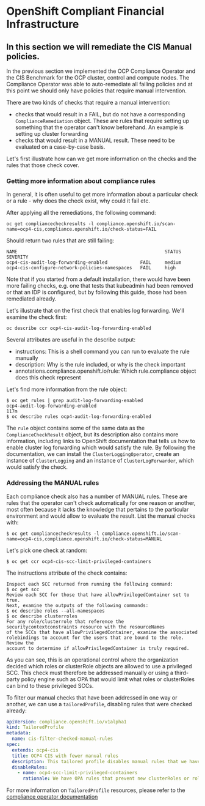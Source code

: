 # OpenShift Compliant Financial Infrastructure

## In this section we will remediate the CIS Manual policies.

In the previous section we implemented the OCP Compliance Operator and
the CIS Benchmark for the OCP cluster, control and compute nodes. The
Compliance Operator was able to auto-remediate all failing policies and
at this point we should only have policies that require manual intervention.

There are two kinds of checks that require a manual intervention:
 - checks that would result in a FAIL, but do not have a corresponding `ComplianceRemediation`
   object. These are rules that require setting up something that the operator can't know
   beforehand. An example is setting up cluster forwarding
 - checks that would result in a MANUAL result. These need to be evaluated
   on a case-by-case basis.

Let's first illustrate how can we get more information on the checks and the rules
that those check cover.

### Getting more information about compliance rules

In general, it is often useful to get more information about a particular check
or a rule - why does the check exist, why could it fail etc.

After applying all the remediations, the following command:
```shell
oc get compliancecheckresults -l compliance.openshift.io/scan-name=ocp4-cis,compliance.openshift.io/check-status=FAIL
```

Should return two rules that are still failing:
```shell
NAME                                                      STATUS   SEVERITY
ocp4-cis-audit-log-forwarding-enabled            FAIL     medium
ocp4-cis-configure-network-policies-namespaces   FAIL     high
```

Note that if you started from a default installation, there would have been
more failing checks, e.g. one that tests that kubeadmin had been removed
or that an IDP is configured, but by following this guide, those had been
remediated already.

Let's illustrate that on the first check that enables log forwarding.
We'll examine the check first:
```shell
oc describe ccr ocp4-cis-audit-log-forwarding-enabled
```

Several attributes are useful in the describe output:
 - instructions: This is a shell command you can run to evaluate the rule manually
 - description: Why is the rule included, or why is the check important
 - annotations.compliance.openshift.io/rule: Which rule.compliance object does this check represent

Let's find more information from the rule object:
```shell
$ oc get rules | grep audit-log-forwarding-enabled
ocp4-audit-log-forwarding-enabled                                                            117m
$ oc describe rules ocp4-audit-log-forwarding-enabled
```

The `rule` object contains some of the same data as the `ComplianceCheckResult`
object, but its description also contains more information, including links
to OpenShift documentation that tells us how to enable cluster log forwarding
which would satisfy the rule. By following the documentation, we can install
the `ClusterLoggingOperator`, create an instance of `ClusterLogging` and an
instance of `ClusterLogForwarder`, which would satisfy the check.

### Addressing the MANUAL rules

Each compliance check also has a number of MANUAL rules. These are rules that
the operator can't check automatically for one reason or another, most often
because it lacks the knowledge that pertains to the particular environment and
would allow to evaluate the result. List the manual checks with:

```shell
$ oc get compliancecheckresults -l compliance.openshift.io/scan-name=ocp4-cis,compliance.openshift.io/check-status=MANUAL
```

Let's pick one check at random:
```shell
$ oc get ccr ocp4-cis-scc-limit-privileged-containers
```

The instructions attribute of the check contains:
```shell
Inspect each SCC returned from running the following command:
$ oc get scc
Review each SCC for those that have allowPrivilegedContainer set to true.
Next, examine the outputs of the following commands:
$ oc describe roles --all-namespaces
$ oc describe clusterroles
For any role/clusterrole that reference the
securitycontextconstraints resource with the resourceNames
of the SCCs that have allowPrivilegedContainer, examine the associated
rolebindings to account for the users that are bound to the role. Review the
account to determine if allowPrivilegedContainer is truly required.
```

As you can see, this is an operational control where the organization decided
which roles or clusterRole objects are allowed to use a privileged SCC.
This check must therefore be addressed manually or using a third-party policy
engine such as OPA that would limit what roles or clusterRoles can bind to
these privileged SCCs.

To filter our manual checks that have been addressed in one way or another, we
can use a `tailoredProfile`, disabling rules that were checked already:
```yaml
apiVersion: compliance.openshift.io/v1alpha1
kind: TailoredProfile
metadata:
  name: cis-filter-checked-manual-rules
spec:
  extends: ocp4-cis
  title: OCP4 CIS with fewer manual rules
  description: This tailored profile disables manual rules that we have addressed
  disableRules:
    - name: ocp4-scc-limit-privileged-containers
      rationale: We have OPA rules that prevent new clusterRoles or roles from binding to this SCC
```

For more information on `TailoredProfile` resources, please refer to the
[compliance operator documentation](https://docs.openshift.com/container-platform/4.10/security/compliance_operator/compliance-operator-tailor.html)
